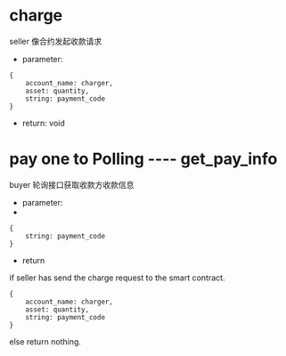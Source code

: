 # charge 
seller 像合约发起收款请求

- parameter:

```
{
	account_name: charger,
	asset: quantity,
	string: payment_code
}
```

- return: void



# pay one to Polling ---- get\_pay\_info
buyer  轮询接口获取收款方收款信息

- parameter:
- 
```
{
	string: payment_code
}
```

- return

if seller has send the charge request to the smart contract.

```
{
	account_name: charger,
	asset: quantity,
	string: payment_code
}
```

else return nothing.